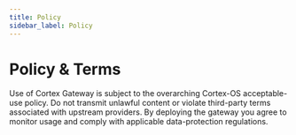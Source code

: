 ```yaml
---
title: Policy
sidebar_label: Policy
---
```


# Policy & Terms

Use of Cortex Gateway is subject to the overarching Cortex-OS acceptable-use policy. Do not transmit unlawful content or violate third-party terms associated with upstream providers. By deploying the gateway you agree to monitor usage and comply with applicable data-protection regulations.
